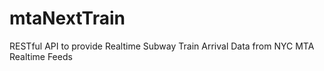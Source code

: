 # mtaNextTrain
RESTful API to provide Realtime Subway Train Arrival Data from NYC MTA Realtime Feeds
